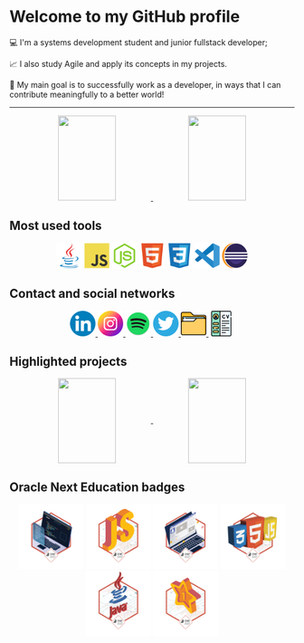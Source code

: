 # Welcome to my GitHub profile

💻 I'm a systems development student and junior fullstack developer;

📈 I also study Agile and apply its concepts in my projects.

🌱 My main goal is to successfully work as a developer, in ways that I can contribute meaningfully to a better world!

---

<div align="center">
  <a href="https://github.com/xlucaspx" title="Lucas' GitHub stats">
    <img src="https://github-readme-stats-xlucaspx.vercel.app/api?username=xlucaspx&count_private=true&show_icons=true&theme=swift" alt width="45%" height="150px">
  </a>
  
   <a href="https://github.com/xlucaspx" title="Most used languages">
    <img src="https://github-readme-stats-xlucaspx.vercel.app/api/top-langs/?username=xlucaspx&layout=compact&theme=swift" alt width="45%" height="150px">
  </a>
</div>

## Most used tools

<div align="center">
  <img src="img/tools/java-logo.svg" title="Java" alt width="45px" height="45px">
  <img src="img/tools/javascript-logo.svg" title="JavaScript" alt width="45px" height="45px">
  <img src="img/tools/nodejs-logo.svg" title="Node.js" alt width="45px" height="45px">
  <img src="img/tools/html5-logo.svg" title="HTML" alt width="45px" height="45px">
  <img src="img/tools/css3-logo.svg" title="CSS" alt width="45px" height="45px">
  <img src="img/tools/vscode-logo.svg" title="VS Code" alt width="45px" height="45px">
  <img src="img/tools/eclipse-logo.png" title="Eclipse" alt width="45px" height="45px">
</div>

## Contact and social networks

<div align="center">
  <a href="https://www.linkedin.com/in/xlucaspx/" title="Lucas da Paz | LinkedIn" target="_blank">
    <img src="img/contact/linkedin-logo.png" alt width="45px" height="45px">
  </a>
  
  <a href="https://www.instagram.com/luacspaz/" title="@luacspaz | Instagram" target="_blank">
    <img src="img/contact/instagram-logo.png" alt width="45px" height="45px">
  </a>

  <a href="https://open.spotify.com/user/lo78kmqfpgsqaj2o357ieys6g?si=74668b5906e9441a" title="Lucaspx | Spotify" target="_blank">
    <img src="img/contact/spotify-logo.png" alt width="45px" height="45px">
  </a>

  <a href="https://twitter.com/xLucaspx" title="@xLucaspx | Twitter" target="_blank">
    <img src="img/contact/twitter-logo.png" alt width="45px" height="45px">
  </a>

  <a href="https://xlucaspx.github.io/portfolio/" title="Lucas da Paz | Portfólio" target="_blank">
    <img src="img/contact/portfolio.png" alt width="45px" height="45px">
  </a>

  <a href="https://xlucaspx.github.io/portfolio/cv-lucas.pdf" title="Lucas' resume" target="_blank">
    <img src="img/contact/cv.png" alt width="45px" height="45px">
  </a>
</div>

## Highlighted projects

<div align="center">
  <a href="https://github.com/xLucaspx/alurageek" title="Alurageek" target="_blank">
    <img src="https://github-readme-stats-xlucaspx.vercel.app/api/pin/?username=xlucaspx&repo=alurageek&show_owner=true&theme=swift" align="center" width="45%" height="150px">
  </a>
  
  <a href="https://github.com/xLucaspx/conversor-java" title="Conversor Java" target="_blank">
    <img src="https://github-readme-stats-xlucaspx.vercel.app/api/pin/?username=xlucaspx&repo=conversor-java&show_owner=true&theme=swift" align="center" width="45%" height="150px">
  </a>
</div>

## Oracle Next Education badges

<div align="center">
  <img src="img/badges-one/codificador.png" alt="First challenge badge" width="115px" height="115px">
  <img src="img/badges-one/forca.png" alt="Second challenge badge" width="115px" height="115px">
  <img src="img/badges-one/portfolio.png" alt="Third challenge badge" width="115px" height="115px">
  <img src="img/badges-one/alurageek.png" alt="Fourth challenge badge" width="115px" height="115px">
  <img src="img/badges-one/conversor.png" alt="Fifth challenge badge" width="115px" height="115px">
  <img src="img/badges-one/hotel.png" alt="Sixth challenge badge" width="115px" height="115px">
</div>
